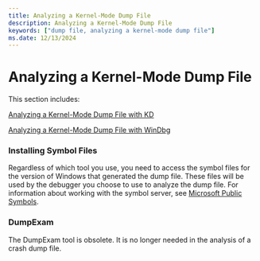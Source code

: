 ```yaml
---
title: Analyzing a Kernel-Mode Dump File
description: Analyzing a Kernel-Mode Dump File
keywords: ["dump file, analyzing a kernel-mode dump file"]
ms.date: 12/13/2024
---
```


# Analyzing a Kernel-Mode Dump File

This section includes:

[Analyzing a Kernel-Mode Dump File with KD](analyzing-a-kernel-mode-dump-file-with-kd.md)

[Analyzing a Kernel-Mode Dump File with WinDbg](analyzing-a-kernel-mode-dump-file-with-windbg.md)

### Installing Symbol Files

Regardless of which tool you use, you need to access the symbol files for the version of Windows that generated the dump file. These files will be used by the debugger you choose to use to analyze the dump file. For information about working with the symbol server, see [Microsoft Public Symbols](microsoft-public-symbols.md).

### DumpExam

The DumpExam tool is obsolete. It is no longer needed in the analysis of a crash dump file.
